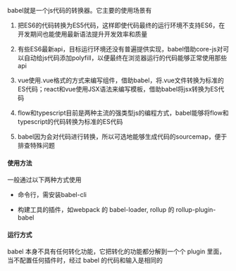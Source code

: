 babel就是一个js代码的转换器。它主要的使用场景有

1. 把ES6的代码转换为ES5代码，这样即使代码最终的运行环境不支持ES6，在开发期间也能使用最新语法提升开发效率和质量

2. 有些ES6最新api，目标运行环境还没有普遍提供实现，babel借助core-js对可以自动给js代码添加polyfill，以便最终在浏览器运行的代码能够正常使用那些api

3. vue使用.vue格式的方式来编写组件，借助babel，将.vue文件转换为标准的ES代码；react和vue使用JSX语法来编写模板，借助babel将jsx转换为ES代码

4. flow和typescript目前是两种主流的强类型js的编程方式，babel能够将flow和typescript的代码转换为标准的ES代码

5. babel因为会对代码进行转换，所以可选地能够生成代码的sourcemap，便于排查特殊问题

#### 使用方法

一般通过以下两种方式使用

- 命令行，需安装babel-cli

- 构建工具的插件，如webpack 的 babel-loader, rollup 的 rollup-plugin-babel

#### 运行方式

babel 本身不具有任何转化功能，它把转化的功能都分解到一个个 plugin 里面，当不配置任何插件时，经过 babel 的代码和输入是相同的